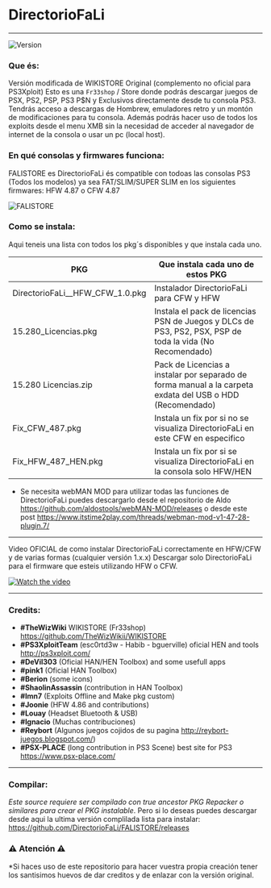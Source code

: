 # DirectorioFaLi 
---
![Version](https://img.shields.io/badge/version-1.0-brightgreen)

### Que és:

Versión modificada de WIKISTORE Original (complemento no oficial para PS3Xploit)
Esto es una `Fr33shop` / Store donde podrás descargar juegos de PSX, PS2, PSP, PS3 P$N y Exclusivos directamente desde tu consola PS3. Tendrás acceso a descargas de Hombrew, emuladores retro y un montón de modificaciones para tu consola. Además podrás hacer uso de todos los exploits desde el menu XMB sin la necesidad de acceder al navegador de internet de la consola o usar un pc (local host).

### En qué consolas y firmwares funciona:

FALISTORE es DirectorioFaLi és compatible con todoas las consolas PS3 (Todos los modelos) ya sea FAT/SLIM/SUPER SLIM en los
siguientes firmwares: HFW 4.87 o CFW 4.87  

![FALISTORE](https://imagizer.imageshack.com/img924/6597/OKdH2a.png)

### Como se instala:


Aqui teneis una lista con todos los pkg´s disponibles y que instala cada uno.


| PKG | Que instala cada uno de estos PKG |
| ------ | ------ |
| DirectorioFaLi__HFW_CFW_1.0.pkg | Instalador DirectorioFaLi para CFW y HFW |
| 15.280_Licencias.pkg | Instala el pack de licencias PSN de Juegos y DLCs de PS3, PS2, PSX, PSP de toda la vida (No Recomendado) |
| 15.280 Licencias.zip | Pack de Licencias a instalar por separado de forma manual a la carpeta exdata del USB o HDD (Recomendado) |
| Fix_CFW_487.pkg | Instala un fix por si no se visualiza DirectorioFaLi en este CFW en especifico |
| Fix_HFW_487_HEN.pkg | Instala un fix por si se visualiza DirectorioFaLi en la consola solo HFW/HEN |


- Se necesita webMAN MOD para utilizar todas las funciones de DirectorioFaLi puedes descargarlo desde el repositorio de Aldo https://github.com/aldostools/webMAN-MOD/releases o desde este post https://www.itstime2play.com/threads/webman-mod-v1-47-28-plugin.7/

---

Video OFICIAL de como instalar DirectorioFaLi correctamente en HFW/CFW y de varias formas (cualquier versión 1.x.x) Descargar solo DirectorioFaLi para el firmware que esteis utilizando HFW o CFW. 

[![Watch the video](https://imagizer.imageshack.com/img924/3514/i4q1ZW.png)](https://youtu.be/-Fte9L77UCQ)

---
### Credits:

- **#TheWizWiki** WIKISTORE (Fr33shop) https://github.com/TheWizWikii/WIKISTORE
- **#PS3XploitTeam** (esc0rtd3w - Habib - bguerville) oficial HEN and tools http://ps3xploit.com/
- **#DeVil303** (Oficial HAN/HEN Toolbox) and some usefull apps
- **#pink1** (Oficial HAN Toolbox)
- **#Berion** (some icons)
- **#ShaolinAssassin** (contribution in HAN Toolbox)
- **#lmn7** (Exploits Offline and Make pkg custom)
- **#Joonie** (HFW 4.86 and contributions)
- **#Louay** (Headset Bluetooth & USB)
- **#Ignacio** (Muchas contribuciones)
- **#Reybort** (Algunos juegos cojidos de su pagina http://reybort-juegos.blogspot.com/)
- **#PSX-PLACE** (long contribution in PS3 Scene) best site for PS3 https://www.psx-place.com/

---

### Compilar:

*Este source requiere ser compilado con true ancestor PKG Repacker o similares para crear el PKG instalable*. Pero si lo deseas puedes descargar desde aqui la ultima versión complilada lista para instalar: https://github.com/DirectorioFaLi/FALISTORE/releases

### ⚠️ Atención ⚠️

*Si haces uso de este repositorio para hacer vuestra propia creación tener los santisimos huevos de dar creditos y de enlazar con la versión original.


